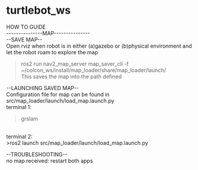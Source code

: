 # turtlebot_ws

HOW TO GUIDE <br>
---------------MAP--------------- <br>
--SAVE MAP-- <br>
Open rviz when robot is in either (a)gazebo or (b)physical environment and let the robot roam to explore the map <br>
>ros2 run nav2_map_server map_saver_cli -f ~/colcon_ws/install/map_loader/share/map_loader/launch/<map> <br>
This saves the map into the path defined <br>

--LAUNCHING SAVED MAP-- <br>
Configuration file for map can be found in src/map_loader/launch/load_map.launch.py <br>
terminal 1:
>grslam 
<br>
terminal 2: <br>
>ros2 launch src/map_loader/launch/load_map.launch.py <br>

--TROUBLESHOOTING-- <br>
no map received: restart both apps <br>
